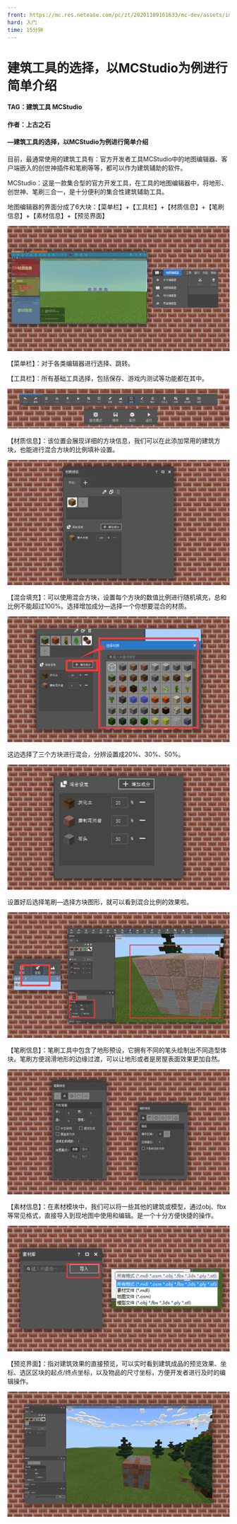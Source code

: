 ```yaml
---
front: https://mc.res.netease.com/pc/zt/20201109161633/mc-dev/assets/img/2_1.89b0526c.png
hard: 入门
time: 15分钟
---
```


# 建筑工具的选择，以MCStudio为例进行简单介绍



#### TAG：建筑工具 MCStudio

#### 作者：上古之石

 

#### —建筑工具的选择，以MCStudio为例进行简单介绍



目前，最通常使用的建筑工具有：官方开发者工具MCStudio中的地图编辑器、客户端嵌入的创世神插件和笔刷等等，都可以作为建筑辅助的软件。

MCStudio：这是一款集合型的官方开发工具，在工具的地图编辑器中，将地形、创世神、笔刷三合一，是十分便利的集合性建筑辅助工具。

地图编辑器的界面分成了6大块：【菜单栏】+【工具栏】+【材质信息】+【笔刷信息】+【素材信息】+【预览界面】

![](./images/2_1.png)



【菜单栏】：对于各类编辑器进行选择、跳转。



【工具栏】：所有基础工具选择，包括保存、游戏内测试等功能都在其中。

![](./images/2_2.png)



【材质信息】：该位置会展现详细的方块信息，我们可以在此添加常用的建筑方块，也能进行混合方块的比例填补设置。

![](./images/2_3.png)



【混合填充】：可以使用混合方块，设置每个方块的数值比例进行随机填充，总和比例不能超过100%。选择增加成分—选择一个你想要混合的材质。

![](./images/2_4.png)



这边选择了三个方块进行混合，分辨设置成20%、30%、50%。

![](./images/2_5.png)



设置好后选择笔刷—选择方块图形，就可以看到混合比例的效果啦。

![](./images/2_6.png)



【笔刷信息】：笔刷工具中包含了地形预设，它拥有不同的笔头绘制出不同造型体块。笔刷方便润滑地形的边缘过渡，可以让地形或者是房屋表面效果更加自然。

![](./images/2_7.png)



【素材信息】：在素材模块中，我们可以将一些其他的建筑或模型，通过obj、fbx等常见格式，直接导入到现地图中使用和编辑。是一个十分方便快捷的操作。

![](./images/2_8.png)



【预览界面】：指对建筑效果的直接预览，可以实时看到建筑成品的预览效果、坐标、选区区块的起点/终点坐标，以及物品的尺寸坐标，方便开发者进行及时的编辑操作。

![](./images/2_9.png)



